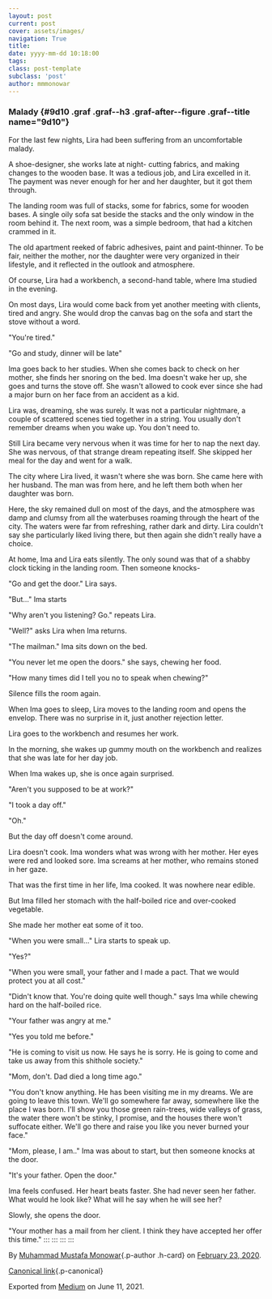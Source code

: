 ```yaml
---
layout: post
current: post
cover: assets/images/
navigation: True
title: 
date: yyyy-mm-dd 10:18:00
tags: 
class: post-template
subclass: 'post'
author: mmmonowar
---
```


### Malady {#9d10 .graf .graf--h3 .graf-after--figure .graf--title name="9d10"}

For the last few nights, Lira had been suffering from an uncomfortable
malady.

A shoe-designer, she works late at night- cutting fabrics, and making
changes to the wooden base. It was a tedious job, and Lira excelled in
it. The payment was never enough for her and her daughter, but it got
them through.

The landing room was full of stacks, some for fabrics, some for wooden
bases. A single oily sofa sat beside the stacks and the only window in
the room behind it. The next room, was a simple bedroom, that had a
kitchen crammed in it.

The old apartment reeked of fabric adhesives, paint and paint-thinner.
To be fair, neither the mother, nor the daughter were very organized in
their lifestyle, and it reflected in the outlook and atmosphere.

Of course, Lira had a workbench, a second-hand table, where Ima studied
in the evening.

On most days, Lira would come back from yet another meeting with
clients, tired and angry. She would drop the canvas bag on the sofa and
start the stove without a word.

"You're tired."

"Go and study, dinner will be late"

Ima goes back to her studies. When she comes back to check on her
mother, she finds her snoring on the bed. Ima doesn't wake her up, she
goes and turns the stove off. She wasn't allowed to cook ever since she
had a major burn on her face from an accident as a kid.

Lira was, dreaming, she was surely. It was not a particular nightmare, a
couple of scattered scenes tied together in a string. You usually don't
remember dreams when you wake up. You don't need to.

Still Lira became very nervous when it was time for her to nap the next
day. She was nervous, of that strange dream repeating itself. She
skipped her meal for the day and went for a walk.

The city where Lira lived, it wasn't where she was born. She came here
with her husband. The man was from here, and he left them both when her
daughter was born.

Here, the sky remained dull on most of the days, and the atmosphere was
damp and clumsy from all the waterbuses roaming through the heart of the
city. The waters were far from refreshing, rather dark and dirty. Lira
couldn't say she particularly liked living there, but then again she
didn't really have a choice.

At home, Ima and Lira eats silently. The only sound was that of a shabby
clock ticking in the landing room. Then someone knocks-

"Go and get the door." Lira says.

"But..." Ima starts

"Why aren't you listening? Go." repeats Lira.

"Well?" asks Lira when Ima returns.

"The mailman." Ima sits down on the bed.

"You never let me open the doors." she says, chewing her food.

"How many times did I tell you no to speak when chewing?"

Silence fills the room again.

When Ima goes to sleep, Lira moves to the landing room and opens the
envelop. There was no surprise in it, just another rejection letter.

Lira goes to the workbench and resumes her work.

In the morning, she wakes up gummy mouth on the workbench and realizes
that she was late for her day job.

When Ima wakes up, she is once again surprised.

"Aren't you supposed to be at work?"

"I took a day off."

"Oh."

But the day off doesn't come around.

Lira doesn't cook. Ima wonders what was wrong with her mother. Her eyes
were red and looked sore. Ima screams at her mother, who remains stoned
in her gaze.

That was the first time in her life, Ima cooked. It was nowhere near
edible.

But Ima filled her stomach with the half-boiled rice and over-cooked
vegetable.

She made her mother eat some of it too.

"When you were small..." Lira starts to speak up.

"Yes?"

"When you were small, your father and I made a pact. That we would
protect you at all cost."

"Didn't know that. You're doing quite well though." says Ima while
chewing hard on the half-boiled rice.

"Your father was angry at me."

"Yes you told me before."

"He is coming to visit us now. He says he is sorry. He is going to come
and take us away from this shithole society."

"Mom, don't. Dad died a long time ago."

"You don't know anything. He has been visiting me in my dreams. We are
going to leave this town. We'll go somewhere far away, somewhere like
the place I was born. I'll show you those green rain-trees, wide valleys
of grass, the water there won't be stinky, I promise, and the houses
there won't suffocate either. We'll go there and raise you like you
never burned your face."

"Mom, please, I am.." Ima was about to start, but then someone knocks at
the door.

"It's your father. Open the door."

Ima feels confused. Her heart beats faster. She had never seen her
father. What would he look like? What will he say when he will see her?

Slowly, she opens the door.

"Your mother has a mail from her client. I think they have accepted her
offer this time."
:::
:::
:::
:::

By [Muhammad Mustafa Monowar](https://medium.com/@mmmonowar){.p-author
.h-card} on [February 23, 2020](https://medium.com/p/67ab1bb7a32a).

[Canonical
link](https://medium.com/@mmmonowar/malady-67ab1bb7a32a){.p-canonical}

Exported from [Medium](https://medium.com) on June 11, 2021.
